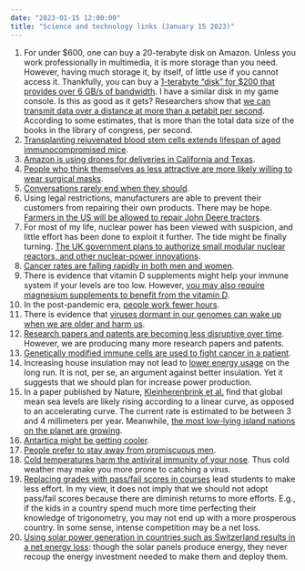 ```yaml
---
date: "2023-01-15 12:00:00"
title: "Science and technology links (January 15 2023)"
---
```




<li style="list-style-type: none;">

1. For under $600, one can buy a 20-terabyte disk on Amazon. Unless you work professionally in multimedia, it is more storage than you need. However, having much storage it, by itself, of little use if you cannot access it. Thankfully, you can buy a [1-terabyte &ldquo;disk&rdquo; for $200 that provides over 6 GB/s of bandwidth](https://www.amazon.ca/dp/B0BHJF2VRN). I have a similar disk in my game console. Is this as good as it gets? Researchers show that [we can transmit data over a distance at more than a petabit per second](https://www.nature.com/articles/s41566-022-01082-z). According to some estimates, that is more than the total data size of the books in the library of congress, per second.
1. [Transplanting rejuvenated blood stem cells extends lifespan of aged immunocompromised mice](https://www.nature.com/articles/s41536-022-00275-y).
1. [Amazon is using drones for deliveries in California and Texas](https://lifeboat.com/blog/2022/12/amazon-starts-drone-delivery-trials-in-california-and-texas).
1. [People who think themselves as less attractive are more likely willing to wear surgical masks](https://www.frontiersin.org/articles/10.3389/fpsyg.2023.1084941/abstract).
1. [Conversations rarely end when they should](https://www.pnas.org/doi/full/10.1073/pnas.2011809118).
1. Using legal restrictions, manufacturers are able to prevent their customers from repairing their own products. There may be hope. [Farmers in the US will be allowed to repair John Deere tractors](https://www.bbc.com/news/business-64206913).
1. For most of my life, nuclear power has been viewed with suspicion, and little effort has been done to exploit it further. The tide might be finally turning. [The UK government plans to authorize small modular nuclear reactors, and other nuclear-power innovations](https://www.enr.com/articles/55677-uk-ramps-up-outreach-to-develop-small-nuclear-reactor-fleet).
1. [Cancer rates are falling rapidly in both men and women](https://www.cancer.org/research/cancer-facts-statistics/all-cancer-facts-figures/2023-cancer-facts-figures.html).
1. There is evidence that vitamin D supplements might help your immune system if your levels are too low. However, [you may also require magnesium supplements to benefit from the vitamin D](https://www.degruyter.com/document/doi/10.7556/jaoa.2018.037/html).
1. In the post-pandemic era, [people work fewer hours](https://www.nber.org/papers/w30833).
1. There is evidence that [viruses dormant in our genomes can wake up when we are older and harm us](https://www.cell.com/cell/fulltext/S0092-8674(22)01530-6).
1. [Research papers and patents are becoming less disruptive over time](https://www.nature.com/articles/s41586-022-05543-x). However, we are producing many more research papers and patents.
1. [Genetically modified immune cells are used to fight cancer in a patient](https://www.bbc.com/news/health-63859184).
1. Increasing house insulation may not lead to [lower energy usage](https://www.theguardian.com/environment/2023/jan/01/rebound-effect-cancels-out-home-insulations-impact-on-gas-use-study) on the long run. It is not, per se, an argument against better insulation. Yet it suggests that we should plan for increase power production.
1. In a paper published by Nature, [Kleinherenbrink et al.](https://www.nature.com/articles/s41598-019-47340-z) find that global mean sea levels are likely rising according to a linear curve, as opposed to an accelerating curve. The current rate is estimated to be between 3 and 4 millimeters per year. Meanwhile, [the most low-lying island nations on the planet are growing](https://www.humanprogress.org/are-low-lying-islands-helpless-in-the-face-of-sea-level-rise/).
1. [Antartica might be getting cooler](https://rmets.onlinelibrary.wiley.com/doi/abs/10.1002/joc.7661).
1. [People prefer to stay away from promiscuous men](https://psycnet.apa.org/record/2020-27297-001).
1. [Cold temperatures harm the antiviral immunity of your nose](https://www.jacionline.org/article/S0091-6749(22)01423-3/fulltext). Thus cold weather may make you more prone to catching a virus.
1. [Replacing grades with pass/fail scores in courses](https://www.nber.org/papers/w30798) lead students to make less effort. In my view, it does not imply that we should not adopt pass/fail scores because there are diminish returns to more efforts. E.g., if the kids in a country spend much more time perfecting their knowledge of trigonometry, you may not end up with a more prosperous country. In some sense, intense competition may be a net loss.
1. [Using solar power generation in countries such as Switzerland results in a net energy loss](https://www.sciencedirect.com/science/article/pii/S0301421517302914): though the solar panels produce energy, they never recoup the energy investment needed to make them and deploy them.



